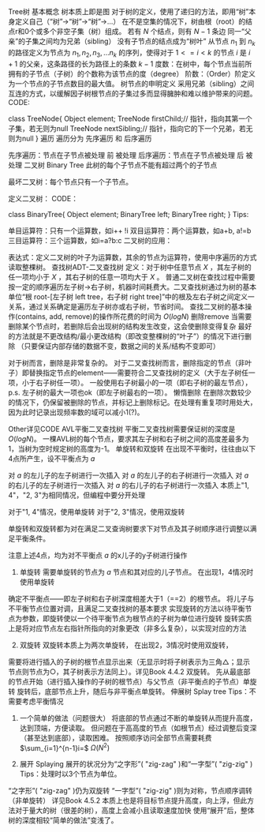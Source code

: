 Tree树
基本概念
树本质上即是图
对于树的定义，使用了递归的方法，即用“树”本身定义自己（“树”->“树”->“树”->...）
在不是空集的情况下，树由根（root）的结点r和0个或多个非空子集（树）组成。
若有 $N$ 个结点，则有 $N-1$ 条边
同一“父亲”的子集之间均为兄弟（sibling）
没有子节点的结点成为“树叶”
从节点 $n_1$ 到 $n_k$ 的路径定义为节点为 $n_1, n_2, n_3, ...n_k$ 的序列，使得对于 $1<=i<k$ 的节点 $i$ 是 $i+1$ 的父亲，这条路径的长为路径上的条数 $k-1$
度数：在树中，每个节点当前所拥有的子节点（子树）的个数称为该节点的度（degree）
阶数：（Order）阶定义为一个节点的子节点数目的最大值。
树节点的申明定义
采用兄弟（sibling）之间互连的方式，以缓解因子树根节点的子集过多而显得臃肿和难以维护带来的问题。 CODE:

class TreeNode{
    Object element;
    TreeNode firstChild;// 指针，指向其第一个子集，若无则为null
    TreeNode nextSibling;// 指针，指向它的下一个兄弟，若无则为null
}
遍历
遍历分为 先序遍历 和 后序遍历

先序遍历：节点在子节点被处理 前 被处理
后序遍历：节点在子节点被处理 后 被处理
二叉树 Binary Tree
此树的每个子节点不能有超过两个的子节点

最坏二叉树：每个节点只有一个子节点。

定义二叉树： CODE：

class BinaryTree{
     Object element;
     BinaryTree left;
     BinaryTree right;
}
Tips:

单目运算符：只有一个运算数，如i++ !i
双目运算符：两个运算数，如a+b, a!=b
三目运算符：三个运算数，如i=a?b:c
二叉树的应用：

表达式：定义二叉树的叶子为运算数，其余的节点为运算符，使用中序遍历的方式读取整棵树。
查找树ADT-二叉查找树
定义：对于树中任意节点 $X$ ，其左子树的任一项均小于 $X$ ，其右子树的任意一项均大于 $X$ 。
普通二叉树在查找过程中需要按一定的顺序遍历左子树->右子树，机器时间耗费大。二叉查找树通过为树的基本单位“根 root-[左子树 left tree，右子树 right tree]”中的根及左右子树之间定义一关系，通过关系确定是遍历左子树亦或右子树，节省时间。
查找二叉树的基本操作(contains, add, remove)的操作所花费的时间为 $O(logN)$
删除remove
当需要删除某个节点时，若删除后会出现树的结构发生改变，这会使删除变得复杂 最好的方法就是不更改结构/最小更改结构（即改变整棵树的“叶子”）的情况下进行删除 （只要保证内部存储的数据不变，数据之间的关系/结构不变即可）

对于树而言，删除是非常复杂的。
对于二叉查找树而言，删除指定的节点（非叶子）即替换指定节点的element——需要符合二叉查找树的定义（大于左子树任一项，小于右子树任一项）。
一般使用右子树最小的一项（即右子树的最左节点），p.s. 左子树的最大一项也ok（即左子树最右的一项）。
懒惰删除
在删除次数较少的情况下，仍保留被删除的节点，并标记上删除标记。在处理有重复项时用处大，因为此时记录出现频率数的域可以减小1(?)。

Other详见CODE
AVL平衡二叉查找树
平衡二叉查找树需要保证树的深度是 $O(logN)$。
一棵AVL树的每个节点，要求其左子树和右子树之间的高度差最多为1，当树为空时规定树的高度为-1。
单旋转和双旋转
在出现不平衡时，往往由以下4点所产生，设不平衡点为 $a$

对 $a$ 的左儿子的左子树进行一次插入
对 $a$ 的左儿子的右子树进行一次插入
对 $a$ 的右儿子的左子树进行一次插入
对 $a$ 的右儿子的右子树进行一次插入
本质上"1, 4"，"2, 3"为相同情况，但编程中要分开处理

对于"1, 4"情况，使用单旋转 对于"2, 3"情况，使用双旋转

单旋转和双旋转都为对在满足二叉查询树要求下对节点及其子树顺序进行调整以满足平衡条件。

注意上述4点，均为对不平衡点 $a$ 的x儿子的y子树进行操作

1. 单旋转
需要单旋转的节点为 $a$ 节点和其对应的儿子节点。 在出现1，4情况时使用单旋转

确定不平衡点——即左子树和右子树深度相差大于1（==2）的根节点。
将儿子与不平衡节点位置对调，且满足二叉查找树的基本要求
实现旋转的方法以待平衡节点为参数，即旋转使以一个待平衡节点为根节点的子树为单位进行旋转 旋转实质上是将对应节点左右指针所指向的对象更改（非多么复杂），以实现对应的方法

2. 双旋转
双旋转本质上为两次单旋转， 在出现2，3情况时使用双旋转，

需要将进行插入的子树的根节点显示出来（无显示时将子树表示为三角△；显示节点则节点为○，其子树表示方法同上）。详见Book 4.4.2 双旋转。
先从最底部的节点开始（进行插入操作的子树的根节点）与父节点（非平衡点的子节点）单旋转
旋转后，底部节点上升，随后与非平衡点单旋转。
伸展树 Splay tree
Tips：不需要考虑平衡情况

1. 一个简单的做法（问题很大）
将底部的节点通过不断的单旋转从而提升高度，达到顶端，方便读取。 但问题在于高高度的节点（如根节点）经过调整后变深（甚至达到底部），读取困难。 按照顺序访问全部节点需要耗费 $\sum_{i=1}^{n-1}i=$ $\Omega(N^2)$

2. 展开 Splaying
展开的状况分为“之字形”( "zig-zag" )和“一字型”( "zig-zig" ) Tips：处理时以3个节点为单位。

“之字形”( "zig-zag" )仍为双旋转
“一字型”( "zig-zig" )则为对称，节点顺序调转（非单旋转）
详见Book 4.5.2
本质上也是将目标节点提升高度，向上浮，但此方法对于量大的树（很差的树），高度上会减小且读取速度加快
使用“展开”后，整体树的深度相较“简单的做法”变浅了。